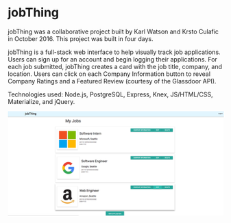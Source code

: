 # jobThing

jobThing was a collaborative project built by Karl Watson and Krsto Culafic in October 2016. This project was built in four days.

jobThing is a full-stack web interface to help visually track job applications. Users can sign up for an account and begin logging their applications. For each job submitted, jobThing creates a card with the job title, company, and location. Users can click on each Company Information button to reveal Company Ratings and a Featured Review (courtesy of the Glassdoor API).

Technologies used: Node.js, PostgreSQL, Express, Knex, JS/HTML/CSS, Materialize, and jQuery.

![](./stock/promo.jpg) 
